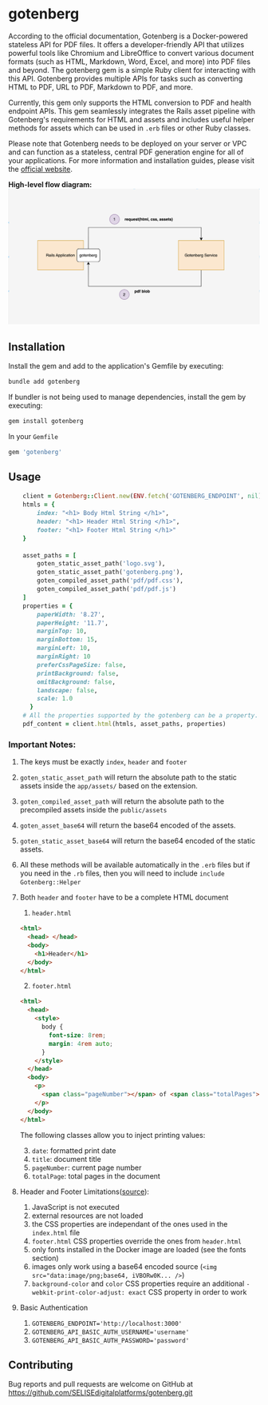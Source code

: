 # gotenberg

According to the official documentation, Gotenberg is a Docker-powered stateless API for PDF files. It offers a developer-friendly API that utilizes powerful tools like Chromium and LibreOffice to convert various document formats (such as HTML, Markdown, Word, Excel, and more) into PDF files and beyond. The gotenberg gem is a simple Ruby client for interacting with this API. Gotenberg provides multiple APIs for tasks such as converting HTML to PDF, URL to PDF, Markdown to PDF, and more. 

Currently, this gem only supports the HTML conversion to PDF and health endpoint APIs. This gem seamlessly integrates the Rails asset pipeline with Gotenberg's requirements for HTML and assets and includes useful helper methods for assets which can be used in `.erb` files or other Ruby classes.

Please note that Gotenberg needs to be deployed on your server or VPC and can function as a stateless, central PDF generation engine for all of your applications. For more information and installation guides, please visit the [official website](https://gotenberg.dev).

**High-level flow diagram:**
![Alt text](./docs/diagram.png)

## Installation

Install the gem and add to the application's Gemfile by executing:

```bash
bundle add gotenberg
```

If bundler is not being used to manage dependencies, install the gem by executing:

```bash
gem install gotenberg
```

In your `Gemfile`

```bash
gem 'gotenberg'
```

## Usage

```ruby
    client = Gotenberg::Client.new(ENV.fetch('GOTENBERG_ENDPOINT', nil))
    htmls = {
        index: "<h1> Body Html String </h1>",
        header: "<h1> Header Html String </h1>",
        footer: "<h1> Footer Html String </h1>"
    }

    asset_paths = [
        goten_static_asset_path('logo.svg'),
        goten_static_asset_path('gotenberg.png'),
        goten_compiled_asset_path('pdf/pdf.css'),
        goten_compiled_asset_path('pdf/pdf.js')
    ]
    properties = {
        paperWidth: '8.27',
        paperHeight: '11.7',
        marginTop: 10,
        marginBottom: 15,
        marginLeft: 10,
        marginRight: 10
        preferCssPageSize: false,
        printBackground: false,
        omitBackground: false,
        landscape: false,
        scale: 1.0
      }
    # All the properties supported by the gotenberg can be a property. Check official gotenberg docs for more info
    pdf_content = client.html(htmls, asset_paths, properties)
```

### Important Notes:

1. The keys must be exactly `index`, `header` and `footer`
2. `goten_static_asset_path` will return the absolute path to the static assets inside the `app/assets/` based on the extension.
3. `goten_compiled_asset_path` will return the absolute path to the precompiled assets inside the `public/assets`
4. `goten_asset_base64` will return the base64 encoded of the assets.
5. `goten_static_asset_base64` will return the base64 encoded of the static assets.
6. All these methods will be available automatically in the `.erb` files but if you need in the `.rb` files, then you will need to include `include Gotenberg::Helper`
7. Both `header` and `footer` have to be a complete HTML document

   1. `header.html`

   ```html
   <html>
     <head> </head>
     <body>
       <h1>Header</h1>
     </body>
   </html>
   ```

   2. `footer.html`

   ```html
   <html>
     <head>
       <style>
         body {
           font-size: 8rem;
           margin: 4rem auto;
         }
       </style>
     </head>
     <body>
       <p>
         <span class="pageNumber"></span> of <span class="totalPages"></span>
       </p>
     </body>
   </html>
   ```

   The following classes allow you to inject printing values:

   3. `date`: formatted print date
   4. `title`: document title
   5. `pageNumber`: current page number
   6. `totalPage`: total pages in the document

7. Header and Footer Limitations([source](https://gotenberg.dev/docs/6.x/html)):
   1. JavaScript is not executed
   2. external resources are not loaded
   3. the CSS properties are independant of the ones used in the `index.html` file
   4. `footer.html` CSS properties override the ones from `header.html`
   5. only fonts installed in the Docker image are loaded (see the fonts section)
   6. images only work using a base64 encoded source (`<img src="data:image/png;base64, iVBORw0K... />`)
   7. `background-color` and `color` CSS properties require an additional `-webkit-print-color-adjust: exact` CSS property in order to work
8. Basic Authentication
   1. `GOTENBERG_ENDPOINT='http://localhost:3000'`
   2. `GOTENBERG_API_BASIC_AUTH_USERNAME='username'`
   3. `GOTENBERG_API_BASIC_AUTH_PASSWORD='password'`

## Contributing

Bug reports and pull requests are welcome on GitHub at https://github.com/SELISEdigitalplatforms/gotenberg.git
